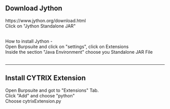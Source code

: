 <h2>Download Jython</h2> 
https://www.jython.org/download.html
<br>Click on "Jython Standalone JAR"<br><br>

How to install Jython - 
<br>
Open Burpsuite and click on "settings", click on Extensions<br>
Inside the section "Java Environment" choose you Standalone JAR File<br><br>

<hr>
<h2>Install CYTRIX Extension</h2>
Open Burpsuite and got to "Extensions" Tab.<br>
Click "Add" and choose "python"<br>
Choose cytrixExtension.py